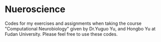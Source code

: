 # Nueroscience
Codes for my exercises and assignments when taking the course "Computational Neurobiology" given by Dr.Yuguo Yu, and Hongbo Yu at Fudan University.
Please feel free to use these codes.
